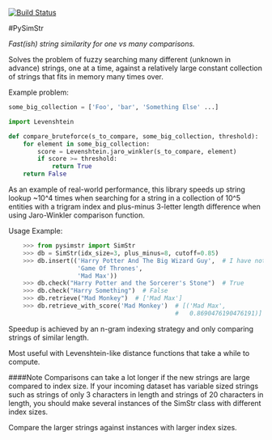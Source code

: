 [![Build Status](https://travis-ci.org/lqdc/pysimstr.svg?branch=master)](https://travis-ci.org/lqdc/pysimstr)

#PySimStr

*Fast(ish) string similarity for one vs many comparisons.*


Solves the problem of fuzzy searching many different (unknown in advance)
strings, one at a time, against a relatively large constant collection
of strings that fits in memory many times over.

Example problem:
```py
some_big_collection = ['Foo', 'bar', 'Something Else' ...]

import Levenshtein

def compare_bruteforce(s_to_compare, some_big_collection, threshold):
    for element in some_big_collection:
        score = Levenshtein.jaro_winkler(s_to_compare, element)
        if score >= threshold:
            return True
    return False
```

As an example of real-world performance, this library speeds up string
lookup ~10^4 times when searching for a string in a collection of 10^5
entities with a trigram index and plus-minus 3-letter length
difference when using Jaro-Winkler comparison function.

Usage Example:
```py
    >>> from pysimstr import SimStr
    >>> db = SimStr(idx_size=3, plus_minus=8, cutoff=0.85)
    >>> db.insert(('Harry Potter And The Big Wizard Guy',  # I have not read HP
                   'Game Of Thrones',
                   'Mad Max'))
    >>> db.check("Harry Potter and the Sorcerer's Stone")  # True
    >>> db.check("Harry Something")  # False
    >>> db.retrieve("Mad Monkey")  # ['Mad Max']
    >>> db.retrieve_with_score('Mad Monkey')  # [('Mad Max',
                                              #   0.8690476190476191)]
```

Speedup is achieved by an n-gram indexing strategy
and only comparing strings of similar length.

Most useful with Levenshtein-like distance functions that take a while to compute.

####Note
Comparisons can take a lot longer if the new strings are large compared to
index size. If your incoming dataset has variable sized strings such as strings
of only 3 characters in length and strings of 20 characters in length,
you should make several instances of the SimStr class with different
index sizes.

Compare the larger strings against instances with larger index sizes.
